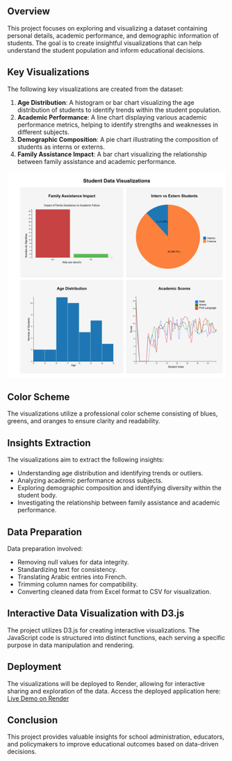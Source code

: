 ## Overview
This project focuses on exploring and visualizing a dataset containing personal details, academic performance, and demographic information of students. The goal is to create insightful visualizations that can help understand the student population and inform educational decisions.

## Key Visualizations
The following key visualizations are created from the dataset:

1. **Age Distribution**: A histogram or bar chart visualizing the age distribution of students to identify trends within the student population.
2. **Academic Performance**: A line chart displaying various academic performance metrics, helping to identify strengths and weaknesses in different subjects.
3. **Demographic Composition**: A pie chart illustrating the composition of students as interns or externs.
4. **Family Assistance Impact**: A bar chart visualizing the relationship between family assistance and academic performance.

![Dashboard Visualization](public/dashboard.png)

## Color Scheme
The visualizations utilize a professional color scheme consisting of blues, greens, and oranges to ensure clarity and readability.

## Insights Extraction
The visualizations aim to extract the following insights:
- Understanding age distribution and identifying trends or outliers.
- Analyzing academic performance across subjects.
- Exploring demographic composition and identifying diversity within the student body.
- Investigating the relationship between family assistance and academic performance.

## Data Preparation
Data preparation involved:
- Removing null values for data integrity.
- Standardizing text for consistency.
- Translating Arabic entries into French.
- Trimming column names for compatibility.
- Converting cleaned data from Excel format to CSV for visualization.

## Interactive Data Visualization with D3.js
The project utilizes D3.js for creating interactive visualizations. The JavaScript code is structured into distinct functions, each serving a specific purpose in data manipulation and rendering.

## Deployment
The visualizations will be deployed to Render, allowing for interactive sharing and exploration of the data.
Access the deployed application here: [Live Demo on Render](https://studentinsightviz.onrender.com/)

## Conclusion
This project provides valuable insights for school administration, educators, and policymakers to improve educational outcomes based on data-driven decisions.
